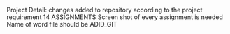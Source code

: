 Project Detail: 
changes added to repository according to the project requirement
14 ASSIGNMENTS
Screen shot of every assignment is needed
Name of word file should be ADID_GIT